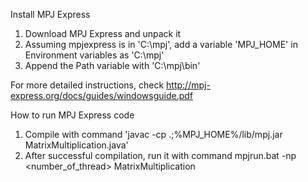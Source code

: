 Install MPJ Express
1. Download MPJ Express and unpack it
2. Assuming mpjexpress is in 'C:\mpj', add a variable 'MPJ_HOME' in Environment variables as 'C:\mpj'
3. Append the Path variable with 'C:\mpj\bin'

For more detailed instructions, check http://mpj-express.org/docs/guides/windowsguide.pdf

How to run MPJ Express code
1. Compile with command 'javac -cp .;%MPJ_HOME%/lib/mpj.jar MatrixMultiplication.java'
2. After successful compilation, run it with command mpjrun.bat -np <number_of_thread> MatrixMultiplication